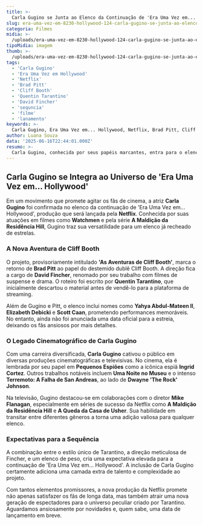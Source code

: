 ```yaml
---
title: >-
  Carla Gugino se Junta ao Elenco da Continuação de 'Era Uma Vez em... Hollywood'
slug: era-uma-vez-em-8230-hollywood-124-carla-gugino-se-junta-ao-elenco-da-8220-sequencia-8221
categoria: Filmes
midia: >-
  /uploads/era-uma-vez-em-8230-hollywood-124-carla-gugino-se-junta-ao-elenco-da-8220-sequencia-8221-thumb.webp
tipoMidia: imagem
thumb: >-
  /uploads/era-uma-vez-em-8230-hollywood-124-carla-gugino-se-junta-ao-elenco-da-8220-sequencia-8221-thumb.webp
tags:
  - 'Carla Gugino'
  - 'Era Uma Vez em Hollywood'
  - 'Netflix'
  - 'Brad Pitt'
  - 'Cliff Booth'
  - 'Quentin Tarantino'
  - 'David Fincher'
  - 'sequncia'
  - 'filme'
  - 'lanamento'
keywords: >-
  Carla Gugino, Era Uma Vez em... Hollywood, Netflix, Brad Pitt, Cliff Booth, Quentin Tarantino, David Fincher, sequência, filme, lançamento
author: Luana Souza
data: '2025-06-16T22:44:01.000Z'
resumo: >-
  Carla Gugino, conhecida por seus papéis marcantes, entra para o elenco da aguardada sequência de 'Era Uma Vez em... Hollywood'. Brad Pitt retorna como Cliff Booth sob direção de David Fincher, com roteiro de Quentin Tarantino.
---
```


## Carla Gugino se Integra ao Universo de 'Era Uma Vez em... Hollywood'

Em um movimento que promete agitar os fãs de cinema, a atriz **Carla Gugino** foi confirmada no elenco da continuação de 'Era Uma Vez em... Hollywood', produção que será lançada pela **Netflix**. Conhecida por suas atuações em filmes como **Watchmen** e pela série **A Maldição da Residência Hill**, Gugino traz sua versatilidade para um elenco já recheado de estrelas.

### A Nova Aventura de Cliff Booth

O projeto, provisoriamente intitulado **'As Aventuras de Cliff Booth'**, marca o retorno de **Brad Pitt** ao papel do destemido dublê Cliff Booth. A direção fica a cargo de **David Fincher**, renomado por seu trabalho com filmes de suspense e drama. O roteiro foi escrito por **Quentin Tarantino**, que inicialmente descartou o material antes de vendê-lo para a plataforma de streaming.

Além de Gugino e Pitt, o elenco inclui nomes como **Yahya Abdul-Mateen II**, **Elizabeth Debicki** e **Scott Caan**, prometendo performances memoráveis. No entanto, ainda não foi anunciada uma data oficial para a estreia, deixando os fãs ansiosos por mais detalhes.

### O Legado Cinematográfico de Carla Gugino

Com uma carreira diversificada, **Carla Gugino** cativou o público em diversas produções cinematográficas e televisivas. No cinema, ela é lembrada por seu papel em **Pequenos Espiões** como a icônica espiã **Ingrid Cortez**. Outros trabalhos notáveis incluem **Uma Noite no Museu** e o intenso **Terremoto: A Falha de San Andreas**, ao lado de **Dwayne 'The Rock' Johnson**.

Na televisão, Gugino destacou-se em colaborações com o diretor **Mike Flanagan**, especialmente em séries de sucesso da Netflix como **A Maldição da Residência Hill** e **A Queda da Casa de Usher**. Sua habilidade em transitar entre diferentes gêneros a torna uma adição valiosa para qualquer elenco.

### Expectativas para a Sequência

A combinação entre o estilo único de Tarantino, a direção meticulosa de Fincher, e um elenco de peso, cria uma expectativa elevada para a continuação de 'Era Uma Vez em... Hollywood'. A inclusão de Carla Gugino certamente adiciona uma camada extra de talento e complexidade ao projeto.

Com tantos elementos promissores, a nova produção da Netflix promete não apenas satisfazer os fãs de longa data, mas também atrair uma nova geração de espectadores para o universo peculiar criado por Tarantino. Aguardamos ansiosamente por novidades e, quem sabe, uma data de lançamento em breve. 
